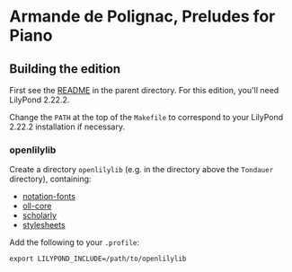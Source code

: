 # Armande de Polignac, Preludes for Piano

## Building the edition

First see the [README](../README.md) in the parent directory.
For this edition, you'll need LilyPond 2.22.2.

Change the `PATH` at the top of the `Makefile` to correspond to
your LilyPond 2.22.2 installation if necessary.

### openlilylib

Create a directory `openlilylib` (e.g. in the directory above the `Tondauer`
directory), containing:

- [notation-fonts](https://github.com/openlilylib/notation-fonts)
- [oll-core](https://github.com/openopenlilylib/lilylib/oll-core)
- [scholarly](https://github.com/openlilylib/scholarly)
- [stylesheets](https://github.com/openlilylib/stylesheets)

Add the following to your `.profile`:

```
export LILYPOND_INCLUDE=/path/to/openlilylib
```

